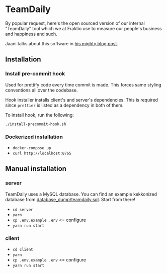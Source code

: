 # TeamDaily

By popular request, here's the open sourced version of our internal "TeamDaily" tool which we at Fraktio use
to measure our people's business and happiness and such.

Jaani talks about this software in [his mighty blog post](https://fraktio.fi/blogi/sisainen-kehitys-case-teamdaily/).

## Installation

### Install pre-commit hook

Used for prettify code every time commit is made. This forces same styling conventions all over the codebase.

Hook installer installs client's and server's dependencies. This is required since `prettier` is listed as a dependency in both of them.

To install hook, run the following:

```
./install-precommit-hook.sh
```

### Dockerized installation

* `docker-compose up`
* `curl http://localhost:8765`

## Manual installation

### server

TeamDaily uses a MySQL database. You can find an example kekkonized
database from [database_dump/teamdaily.sql](database_dump/teamdaily.sql).
Start from there!

* `cd server`
* `yarn`
* `cp .env.example .env` <= configure
* `yarn run start`

### client

* `cd client`
* `yarn`
* `cp .env.example .env` <= configure
* `yarn run start`

